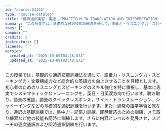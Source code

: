 ```yaml
---
id: "course:24356"
type: "course-catalog"
title: "翻訳通訳実習・英語 ／PRACTICUM IN TRANSLATION AND INTERPRETATION: ENGLISH"
summary: "この授業では，基礎的な通訳技能訓練法を通して，語彙力・リスニング力・スピーキング力・文章構成力など総合的な英語力を向上させることを目標とします。 初心者のためのリスニングとスピーキングのスキル強化を特に重視し，基本に忠実でシステマティックな…"
tags: []
campus: ""
credits: 2
instructors: []
license: " "
version:
  created_at: "2025-10-09T03:48:57Z"
  updated_at: "2025-10-09T03:48:57Z"
---
```


この授業では，基礎的な通訳技能訓練法を通して，語彙力・リスニング力・スピーキング力・文章構成力など総合的な英語力を向上させることを目標とします。 初心者のためのリスニングとスピーキングのスキル強化を特に重視し，基本に忠実でシステマティックなトレーニングを，英日・日英双方向で行います。聴き取り，語彙の確認，語彙のクイックレスポンス，サイト・トランスレーション、シャドーイングなどの基礎的な通訳訓練を行います。また、通常の語学学習と異なり，通訳の基礎訓練では，集中力・記憶力訓練，即時反応のための訓練，メモ取り練習など他の技能も同時に訓練します。さらに内容とレベルを発展させ，スピーチの逐次通訳および同時通訳訓練を行います。
